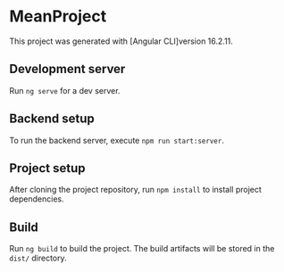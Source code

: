 # MeanProject

This project was generated with [Angular CLI]version 16.2.11.

## Development server

Run `ng serve` for a dev server. 

## Backend setup

To run the backend server, execute `npm run start:server`.

## Project setup

After cloning the project repository, run `npm install` to install project dependencies.

## Build

Run `ng build` to build the project. The build artifacts will be stored in the `dist/` directory.

